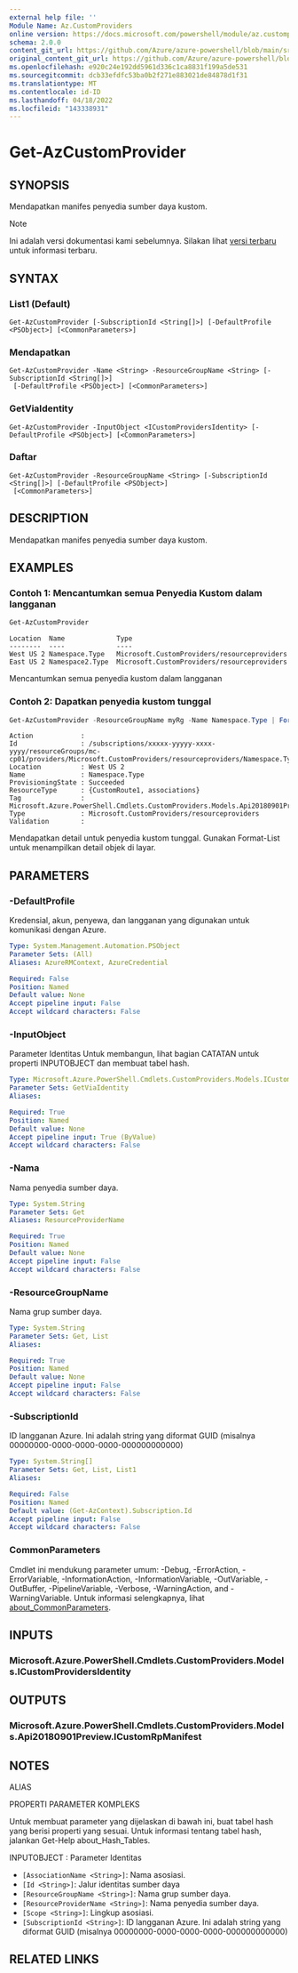 ```yaml
---
external help file: ''
Module Name: Az.CustomProviders
online version: https://docs.microsoft.com/powershell/module/az.customproviders/get-azcustomprovider
schema: 2.0.0
content_git_url: https://github.com/Azure/azure-powershell/blob/main/src/CustomProviders/help/Get-AzCustomProvider.md
original_content_git_url: https://github.com/Azure/azure-powershell/blob/main/src/CustomProviders/help/Get-AzCustomProvider.md
ms.openlocfilehash: e920c24e192dd5961d336c1ca8831f199a5de531
ms.sourcegitcommit: dcb33efdfc53ba0b2f271e883021de84878d1f31
ms.translationtype: MT
ms.contentlocale: id-ID
ms.lasthandoff: 04/18/2022
ms.locfileid: "143338931"
---
```

# Get-AzCustomProvider

## SYNOPSIS
Mendapatkan manifes penyedia sumber daya kustom.

> [!NOTE]
>Ini adalah versi dokumentasi kami sebelumnya. Silakan lihat [versi terbaru](/powershell/module/az.customproviders/get-azcustomprovider) untuk informasi terbaru.

## SYNTAX

### List1 (Default)
```
Get-AzCustomProvider [-SubscriptionId <String[]>] [-DefaultProfile <PSObject>] [<CommonParameters>]
```

### Mendapatkan
```
Get-AzCustomProvider -Name <String> -ResourceGroupName <String> [-SubscriptionId <String[]>]
 [-DefaultProfile <PSObject>] [<CommonParameters>]
```

### GetViaIdentity
```
Get-AzCustomProvider -InputObject <ICustomProvidersIdentity> [-DefaultProfile <PSObject>] [<CommonParameters>]
```

### Daftar
```
Get-AzCustomProvider -ResourceGroupName <String> [-SubscriptionId <String[]>] [-DefaultProfile <PSObject>]
 [<CommonParameters>]
```

## DESCRIPTION
Mendapatkan manifes penyedia sumber daya kustom.

## EXAMPLES

### Contoh 1: Mencantumkan semua Penyedia Kustom dalam langganan
```powershell
Get-AzCustomProvider
```

```output
Location  Name             Type
--------  ----             ----
West US 2 Namespace.Type   Microsoft.CustomProviders/resourceproviders
East US 2 Namespace2.Type  Microsoft.CustomProviders/resourceproviders
```

Mencantumkan semua penyedia kustom dalam langganan

### Contoh 2: Dapatkan penyedia kustom tunggal
```powershell
Get-AzCustomProvider -ResourceGroupName myRg -Name Namespace.Type | Format-List
```

```output
Action            :
Id                : /subscriptions/xxxxx-yyyyy-xxxx-yyyy/resourceGroups/mc-cp01/providers/Microsoft.CustomProviders/resourceproviders/Namespace.Type
Location          : West US 2
Name              : Namespace.Type
ProvisioningState : Succeeded
ResourceType      : {CustomRoute1, associations}
Tag               : Microsoft.Azure.PowerShell.Cmdlets.CustomProviders.Models.Api20180901Preview.ResourceTags
Type              : Microsoft.CustomProviders/resourceproviders
Validation        :

```

Mendapatkan detail untuk penyedia kustom tunggal.
Gunakan Format-List untuk menampilkan detail objek di layar.

## PARAMETERS

### -DefaultProfile
Kredensial, akun, penyewa, dan langganan yang digunakan untuk komunikasi dengan Azure.

```yaml
Type: System.Management.Automation.PSObject
Parameter Sets: (All)
Aliases: AzureRMContext, AzureCredential

Required: False
Position: Named
Default value: None
Accept pipeline input: False
Accept wildcard characters: False
```

### -InputObject
Parameter Identitas Untuk membangun, lihat bagian CATATAN untuk properti INPUTOBJECT dan membuat tabel hash.

```yaml
Type: Microsoft.Azure.PowerShell.Cmdlets.CustomProviders.Models.ICustomProvidersIdentity
Parameter Sets: GetViaIdentity
Aliases:

Required: True
Position: Named
Default value: None
Accept pipeline input: True (ByValue)
Accept wildcard characters: False
```

### -Nama
Nama penyedia sumber daya.

```yaml
Type: System.String
Parameter Sets: Get
Aliases: ResourceProviderName

Required: True
Position: Named
Default value: None
Accept pipeline input: False
Accept wildcard characters: False
```

### -ResourceGroupName
Nama grup sumber daya.

```yaml
Type: System.String
Parameter Sets: Get, List
Aliases:

Required: True
Position: Named
Default value: None
Accept pipeline input: False
Accept wildcard characters: False
```

### -SubscriptionId
ID langganan Azure.
Ini adalah string yang diformat GUID (misalnya 00000000-0000-0000-0000-000000000000)

```yaml
Type: System.String[]
Parameter Sets: Get, List, List1
Aliases:

Required: False
Position: Named
Default value: (Get-AzContext).Subscription.Id
Accept pipeline input: False
Accept wildcard characters: False
```

### CommonParameters
Cmdlet ini mendukung parameter umum: -Debug, -ErrorAction, -ErrorVariable, -InformationAction, -InformationVariable, -OutVariable, -OutBuffer, -PipelineVariable, -Verbose, -WarningAction, and -WarningVariable. Untuk informasi selengkapnya, lihat [about_CommonParameters](http://go.microsoft.com/fwlink/?LinkID=113216).

## INPUTS

### Microsoft.Azure.PowerShell.Cmdlets.CustomProviders.Models.ICustomProvidersIdentity

## OUTPUTS

### Microsoft.Azure.PowerShell.Cmdlets.CustomProviders.Models.Api20180901Preview.ICustomRpManifest

## NOTES

ALIAS

PROPERTI PARAMETER KOMPLEKS

Untuk membuat parameter yang dijelaskan di bawah ini, buat tabel hash yang berisi properti yang sesuai. Untuk informasi tentang tabel hash, jalankan Get-Help about_Hash_Tables.


INPUTOBJECT <ICustomProvidersIdentity>: Parameter Identitas
  - `[AssociationName <String>]`: Nama asosiasi.
  - `[Id <String>]`: Jalur identitas sumber daya
  - `[ResourceGroupName <String>]`: Nama grup sumber daya.
  - `[ResourceProviderName <String>]`: Nama penyedia sumber daya.
  - `[Scope <String>]`: Lingkup asosiasi.
  - `[SubscriptionId <String>]`: ID langganan Azure. Ini adalah string yang diformat GUID (misalnya 00000000-0000-0000-0000-000000000000)

## RELATED LINKS

